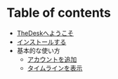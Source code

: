# Table of contents

* [TheDeskへようこそ](README.md)
* [インストールする](INSTALL.md)
* 基本的な使い方
  * [アカウントを追加](account/ADD.md)
  * [タイムラインを表示](timeline/VIEW.md)
